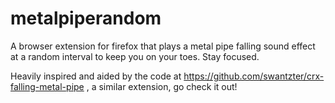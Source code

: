 # metalpiperandom
A browser extension for firefox that plays a metal pipe falling sound effect at a random interval to keep you on your toes. Stay focused.

Heavily inspired and aided by the code at https://github.com/swantzter/crx-falling-metal-pipe , a similar extension, go check it out!
